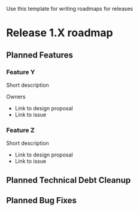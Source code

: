 Use this template for writing roadmaps for releases

# Release 1.X roadmap

## Planned Features

### Feature Y

Short description

Owners

- Link to design proposal
- Link to issue

### Feature Z

Short description

- Link to design proposal
- Link to issue

## Planned Technical Debt Cleanup

## Planned Bug Fixes
